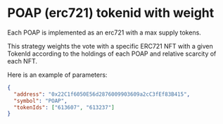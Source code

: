 # POAP (erc721) tokenid with weight

Each POAP is implemented as an erc721 with a max supply tokens.

This strategy weights the vote with a specific ERC721 NFT with a given TokenId according to the holdings of each POAP and relative scarcity of each NFT.

Here is an example of parameters:

```json
{
  "address": "0x22C1f6050E56d2876009903609a2cC3fEf83B415",
  "symbol": "POAP",
  "tokenIds": ["613607", "613237"]
}
```
